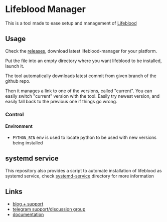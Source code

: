 # Lifeblood Manager

This is a tool made to ease setup and management of [Lifeblood](https://github.com/pedohorse/lifeblood)

## Usage

Check the [releases](https://github.com/pedohorse/lifeblood-manager/releases), download latest lifeblood-manager
for your platform.

Put the file into an empty directory where you want lifeblood to be installed, launch it.

The tool automatically downloads latest commit from given branch of the github repo.

Then it manages a link to one of the versions, called "current". You can easily switch "current" version with the tool.
Easily try newest version, and easily fall back to the previous one if things go wrong.

### Control

#### Environment

* `PYTHON_BIN` env is used to locate python to be used with new versions being installed

## systemd service

This repository also provides a script to automate installation of lifeblood as systemd service,
check [systemd-service](systemd-service) directory for more information

## Links

- [blog + support](https://www.patreon.com/xapkohheh)
- [telegram support/discussion group](https://t.me/+v9klFGZcKVY2MjYy)
- [documentation](https://pedohorse.github.io/lifeblood)

